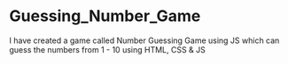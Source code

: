 # Guessing_Number_Game
I have created a game called Number Guessing Game using JS which can guess the numbers from 1 - 10 using HTML, CSS &amp; JS
